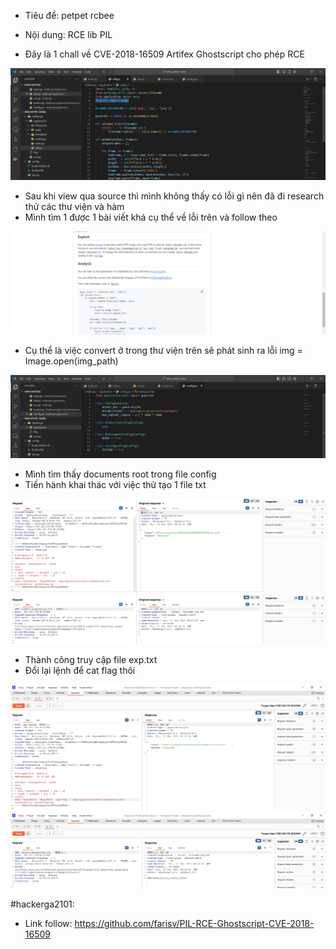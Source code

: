 - Tiêu đề: petpet rcbee
- Nội dung: RCE lib PIL 

- Đây là 1 chall về CVE-2018-16509 Artifex Ghostscript cho phép RCE 

![Alt text](<../image/23.1.png>)

- Sau khi view qua source thì mình không thấy có lỗi gì nên đã đi research thử các thư viện và hàm
- Mình tìm 1 được 1 bài viết khá cụ thể về lỗi trên và follow theo 

![Alt text](<../image/23.7.png>)

- Cụ thể là việc convert ở trong thư viện trên sẽ phát sinh ra lỗi img = Image.open(img_path)

![Alt text](<../image/23.2.png>)

- Mình tìm thấy documents root trong file config
- Tiến hành khai thác với việc thử tạo 1 file txt

![Alt text](<../image/23.3.png>)
![Alt text](<../image/23.4.png>)

- Thành công truy cập file exp.txt 
- Đổi lại lệnh để cat flag thôi 

![Alt text](<../image/23.5.png>)
![Alt text](<../image/23.6.png>)

#hackerga2101: 
- Link follow: https://github.com/farisv/PIL-RCE-Ghostscript-CVE-2018-16509

